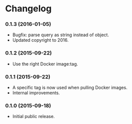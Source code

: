 # Changelog

### 0.1.3 (2016-01-05)
* Bugfix: parse query as string instead of object.
* Updated copyright to 2016.

### 0.1.2 (2015-09-22)
* Use the right Docker image:tag.

### 0.1.1 (2015-09-22)
* A specific tag is now used when pulling Docker images.
* Internal improvements.

### 0.1.0 (2015-09-18)
* Initial public release.